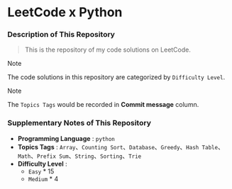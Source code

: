 # LeetCode x Python

### Description of This Repository
> This is the repository of my code solutions on LeetCode.

> [!NOTE] 
> The code solutions in this repository are categorized by `Difficulty Level`.

> [!NOTE]
> The `Topics Tags` would be recorded in **Commit message** column.

### Supplementary Notes of This Repository
- **Programming Language** : `python`
- **Topics Tags** : `Array`、`Counting Sort`、`Database`、`Greedy`、`Hash Table`、`Math`、`Prefix Sum`、`String`、`Sorting`、`Trie`
- **Difficulty Level** :
  - `Easy` * 15
  - `Medium` * 4
